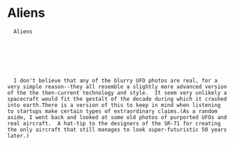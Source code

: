 # Aliens


    
  
    

    
      Aliens

      
    
  

  
    
      I don't believe that any of the blurry UFO photos are real, for a very simple reason--they all resemble a slightly more advanced version of the the then-current technology and style.  It seem very unlikely a spacecraft would fit the gestalt of the decade during which it crashed into earth.There is a version of this to keep in mind when listening to startups make certain types of extraordinary claims.(As a random aside, I went back and looked at some old photos of purported UFOs and real aircraft.  A hat-tip to the designers of the SR-71 for creating the only aircraft that still manages to look super-futuristic 50 years later.)
    
  


  
